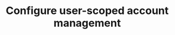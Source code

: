 ---
title: Configure user-scoped account management
meta:
  - name: description
    content: The MyAccount API now provides user-scoped endpoints that don’t require admin tokens. End users only need a bearer token to update their profile, or email and phone authenticators.
layout: Guides
sections:
 - main
---